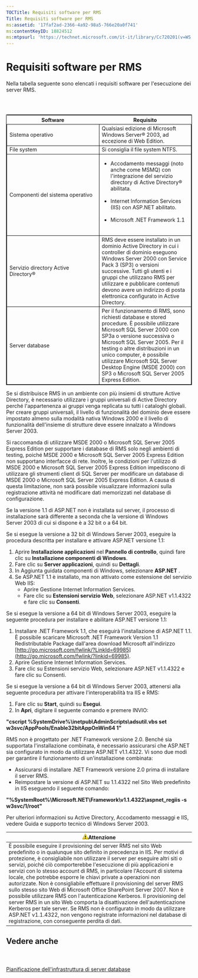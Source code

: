 ```yaml
---
TOCTitle: Requisiti software per RMS
Title: Requisiti software per RMS
ms:assetid: '17faf2ad-2366-4a92-98a5-766e20a0f741'
ms:contentKeyID: 18824512
ms:mtpsurl: 'https://technet.microsoft.com/it-it/library/Cc720201(v=WS.10)'
---
```


Requisiti software per RMS
==========================

Nella tabella seguente sono elencati i requisiti software per l'esecuzione dei server RMS.

###  

 
<table style="border:1px solid black;">
<colgroup>
<col width="50%" />
<col width="50%" />
</colgroup>
<thead>
<tr class="header">
<th>Software</th>
<th>Requisito</th>
</tr>
</thead>
<tbody>
<tr class="odd">
<td style="border:1px solid black;">Sistema operativo</td>
<td style="border:1px solid black;">Qualsiasi edizione di Microsoft Windows Server® 2003, ad eccezione di Web Edition.</td>
</tr>
<tr class="even">
<td style="border:1px solid black;">File system</td>
<td style="border:1px solid black;">Si consiglia il file system NTFS.</td>
</tr>
<tr class="odd">
<td style="border:1px solid black;">Componenti del sistema operativo</td>
<td style="border:1px solid black;"><ul>
<li>Accodamento messaggi (noto anche come MSMQ) con l'integrazione del servizio directory di Active Directory® abilitata.<br />
<br />
</li>
<li>Internet Information Services (IIS) con ASP.NET abilitato.<br />
<br />
</li>
<li>Microsoft .NET Framework 1.1<br />
<br />
</li>
</ul></td>
</tr>
<tr class="even">
<td style="border:1px solid black;">Servizio directory Active Directory®</td>
<td style="border:1px solid black;">RMS deve essere installato in un dominio Active Directory in cui i controller di dominio eseguono Windows Server 2000 con Service Pack 3 (SP3) o versioni successive. Tutti gli utenti e i gruppi che utilizzano RMS per utilizzare e pubblicare contenuti devono avere un indirizzo di posta elettronica configurato in Active Directory.</td>
</tr>
<tr class="odd">
<td style="border:1px solid black;">Server database</td>
<td style="border:1px solid black;">Per il funzionamento di RMS, sono richiesti database e stored procedure. È possibile utilizzare Microsoft SQL Server 2000 con SP3a o versione successiva o Microsoft SQL Server 2005. Per il testing o altre distribuzioni in un unico computer, è possibile utilizzare Microsoft SQL Server Desktop Engine (MSDE 2000) con SP3 o Microsoft SQL Server 2005 Express Edition.</td>
</tr>
</tbody>
</table>
  
Se si distribuisce RMS in un ambiente con più insiemi di strutture Active Directory, è necessario utilizzare i gruppi universali di Active Directory perché l'appartenenza ai gruppi venga replicata su tutti i cataloghi globali. Per creare gruppi universali, il livello di funzionalità del dominio deve essere impostato almeno sulla modalità nativa Windows 2000 e il livello di funzionalità dell'insieme di strutture deve essere innalzato a Windows Server 2003.
  
Si raccomanda di utilizzare MSDE 2000 o Microsoft SQL Server 2005 Express Edition per supportare i database di RMS solo negli ambienti di testing, poiché MSDE 2000 e Microsoft SQL Server 2005 Express Edition non supportano interfacce di rete. Inoltre, le condizioni per l'utilizzo di MSDE 2000 e Microsoft SQL Server 2005 Express Edition impediscono di utilizzare gli strumenti client di SQL Server per modificare un database di MSDE 2000 o Microsoft SQL Server 2005 Express Edition. A causa di questa limitazione, non sarà possibile visualizzare informazioni sulla registrazione attività né modificare dati memorizzati nel database di configurazione.
  
Se la versione 1.1 di ASP.NET non è installata sul server, il processo di installazione sarà differente a seconda che la versione di Windows Server 2003 di cui si dispone è a 32 bit o a 64 bit.
  
Se si esegue la versione a 32 bit di Windows Server 2003, eseguire la procedura descritta per installare e attivare ASP.NET versione 1.1:
  
1.  Aprire **Installazione applicazioni** nel **Pannello di controllo**, quindi fare clic su **Installazione componenti di Windows**.  
2.  Fare clic su **Server applicazioni**, quindi su **Dettagli**.  
3.  In Aggiunta guidata componenti di Windows, selezionare **ASP.NET** .  
4.  Se ASP.NET 1.1 è installato, ma non attivato come estensione del servizio Web IIS:  
    -   Aprire Gestione Internet Information Services.  
    -   Fare clic su **Estensioni servizio Web**, selezionare ASP.NET v1.1.4322 e fare clic su **Consenti**.
  
Se si esegue la versione a 64 bit di Windows Server 2003, eseguire la seguente procedura per installare e abilitare ASP.NET versione 1.1:
  
1.  Installare .NET Framework 1.1, che eseguirà l'installazione di ASP.NET 1.1. È possibile scaricare Microsoft .NET Framework Version 1.1 Redistributable Package dall'area download Microsoft all'indirizzo [http://go.microsoft.com/fwlink/?LinkId=69985](http://go.microsoft.com/fwlink/?linkid=69985).  
2.  Aprire Gestione Internet Information Services.  
3.  Fare clic su Estensioni servizio Web, selezionare ASP.NET v1.1.4322 e fare clic su Consenti.
  
Se si esegue la versione a 64 bit di Windows Server 2003, attenersi alla seguente procedura per attivare l'interoperabilità tra IIS e RMS:
  
1.  Fare clic su **Start**, quindi su **Esegui**.  
2.  In **Apri**, digitare il seguente comando e premere INVIO:
  
**"cscript %SystemDrive%\\inetpub\\AdminScripts\\adsutil.vbs set w3svc/AppPools/Enable32bitAppOnWin64 1"**
  
RMS non è progettato per .NET Framework versione 2.0. Benché sia supportata l'installazione combinata, è necessario assicurarsi che ASP.NET sia configurato in modo da utilizzare ASP.NET v1.1.4322. Vi sono due modi per garantire il funzionamento di un'installazione combinata:
  
-   Assicurarsi di installare .NET Framework versione 2.0 prima di installare il server RMS.  
-   Reimpostare la versione di ASP.NET su 1.1.4322 nel Sito Web predefinito in IIS eseguendo il seguente comando:
  
**"%SystemRoot%\\Microsoft.NET\\Framework\\v1.1.4322\\aspnet\_regiis -s w3svc/1/root"**
  
Per ulteriori informazioni su Active Directory, Accodamento messaggi e IIS, vedere Guida e supporto tecnico di Windows Server 2003.
  
| ![](images/Cc720201.Caution(WS.10).gif)Attenzione                                                                                                                                                                                                                                                                                                                                                                                                                                                                                                                                                                                                                                                                                                                                                                                                                                                                      |  
|-----------------------------------------------------------------------------------------------------------------------------------------------------------------------------------------------------------------------------------------------------------------------------------------------------------------------------------------------------------------------------------------------------------------------------------------------------------------------------------------------------------------------------------------------------------------------------------------------------------------------------------------------------------------------------------------------------------------------------------------------------------------------------------------------------------------------------------------------------------------------------------------------------------------------------------------------------|  
| È possibile eseguire il provisioning del server RMS nel sito Web predefinito o in qualunque sito definito in precedenza in IIS. Per motivi di protezione, è consigliabile non utilizzare il server per eseguire altri siti o servizi, poiché ciò comporterebbe l'esecuzione di più applicazioni e servizi con lo stesso account di RMS, in particolare l'Account di sistema locale, che potrebbe esporre le chiavi private a operazioni non autorizzate. Non è consigliabile effettuare il provisioning del server RMS sullo stesso sito Web di Microsoft Office SharePoint Server 2007. Non è possibile utilizzare RMS con l'autenticazione Kerberos. Il provisioning del server RMS in un sito Web comporta la disattivazione dell'autenticazione Kerberos per tale server. Se RMS non è configurato in modo da utilizzare ASP.NET v1.1.4322, non vengono registrate informazioni nel database di registrazione, con conseguente perdita di dati. |
  
Vedere anche  
------------
  
####  
  
[Pianificazione dell'infrastruttura di server database](https://technet.microsoft.com/b12354bd-3143-4d1f-b5aa-450c4550653c)
